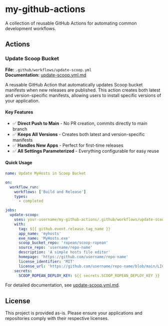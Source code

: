 # my-github-actions

A collection of reusable GitHub Actions for automating common development workflows.

## Actions

### Update Scoop Bucket

**File:** `.github/workflows/update-scoop.yml`  
**Documentation:** [update-scoop.yml.md](update-scoop.yml.md)

A reusable GitHub Action that automatically updates Scoop bucket manifests when new releases are published. This action creates both latest and version-specific manifests, allowing users to install specific versions of your application.

#### Key Features

- ✅ **Direct Push to Main** - No PR creation, commits directly to main branch
- ✅ **Keeps All Versions** - Creates both latest and version-specific manifests
- ✅ **Handles New Apps** - Perfect for first-time releases
- ✅ **All Settings Parameterized** - Everything configurable for easy reuse

#### Quick Usage

```yaml
name: Update MyHosts in Scoop Bucket

on:
  workflow_run:
    workflows: ['Build and Release']
    types:
      - completed

jobs:
  update-scoop:
    uses: your-username/my-github-actions/.github/workflows/update-scoop.yml@main
    with:
      tag: ${{ github.event.release.tag_name }}
      app_name: 'myhosts'
      exe_name: 'MyHosts.exe'
      scoop_bucket_repo: 'ropean/scoop-ropean'
      source_repo: 'username/repo-name'
      description: 'A simple hosts file editor'
      homepage: 'https://github.com/username/repo-name'
      license_identifier: 'MIT'
      license_url: 'https://github.com/username/repo-name/blob/main/LICENSE'
    secrets:
      SCOOP_ROPEAN_DEPLOY_KEY: ${{ secrets.SCOOP_ROPEAN_DEPLOY_KEY }}
```

For detailed documentation, see [update-scoop.yml.md](update-scoop.yml.md).

## License

This project is provided as-is. Please ensure your applications and repositories comply with their respective licenses.

